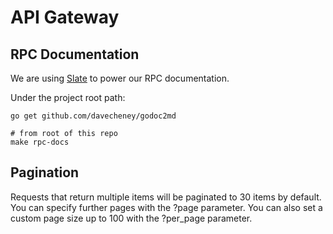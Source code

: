 # API Gateway

## RPC Documentation

We are using [Slate](https://github.com/lord/slate) to power our RPC
documentation.

Under the project root path:

```shell
go get github.com/davecheney/godoc2md

# from root of this repo
make rpc-docs
```

## Pagination

Requests that return multiple items will be paginated to 30 items by default.
You can specify further pages with the ?page parameter. You can also set a
custom page size up to 100 with the ?per_page parameter.
